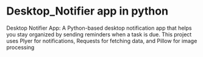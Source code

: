 # Desktop_Notifier app in python
Desktop Notifier App:
A Python-based desktop notification app that helps you stay organized by sending reminders when a task is due. This project uses Plyer for notifications, Requests for fetching data, and Pillow for image processing


